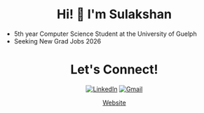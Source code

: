 <h1 align="center">
  Hi! 👋 I'm <strong>Sulakshan</strong>
</h1>

- 5th year Computer Science Student at the University of Guelph
- Seeking New Grad Jobs 2026

<div align="center">

<h1>Let's Connect!</h1>
  
[![LinkedIn](https://img.shields.io/badge/linkedin-%230077B5.svg?style=for-the-badge&logo=linkedin&logoColor=white)](https://www.linkedin.com/in/sulakshansiva/)
[![Gmail](https://img.shields.io/badge/Gmail-D14836?style=for-the-badge&logo=gmail&logoColor=white)](mailto:sulakshansivak@gmail.com)

<a href="https://sulakshansiva.github.io/Sulakshan/">Website</a>

</div>



